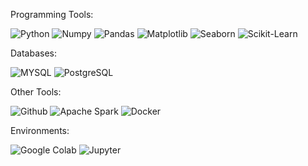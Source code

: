
Programming Tools:</p>

![Python](https://img.shields.io/badge/-Python-05122A?style=flat&)
![Numpy](https://img.shields.io/badge/-Numpy-05122A?style=%27flat%27&)
![Pandas](https://img.shields.io/badge/-Pandas-05122A?style=flat&)
![Matplotlib](https://img.shields.io/badge/-Matplotlib-05122A?style=%27flat%27&)
![Seaborn](https://img.shields.io/badge/-Seaborn-05122A?style=flat&)
![Scikit-Learn](https://img.shields.io/badge/-ScikitLearn-05122A?style=flat&)

Databases:</p>

![MYSQL](https://img.shields.io/badge/-MySQL-05122A?style=flat&)
![PostgreSQL](https://img.shields.io/badge/-PostgreSQL-05122A?style=%27flat%27&)


Other Tools:</p>

![Github](https://img.shields.io/badge/-Github-05122A?style=flat&)
![Apache Spark](https://img.shields.io/badge/-ApacheSpark-05122A?style=%27flat%27&)
![Docker](https://img.shields.io/badge/-Docker-05122A?style=flat&)

Environments:</p>

![Google Colab](https://img.shields.io/badge/-GoogleColab-05122A?style=flat&)
![Jupyter](https://img.shields.io/badge/-Jupyter-05122A?style=%27flat%27&)


